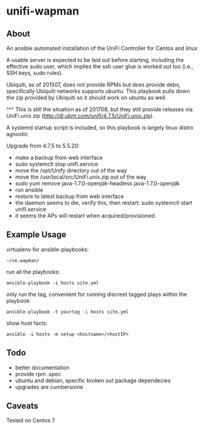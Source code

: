 # unifi-wapman

## About

An ansible automated installation of the UniFi Controller for Centos and *linux* 

A usable server is expected to be laid out before starting, including
the effective sudo user, which implies the ssh user glue is worked out
too (i.e., SSH keys, sudo rules).

Ubiquiti, as of 201507, does not provide RPMs but does provide debs,
specifically Ubiquiti networks supports ubuntu.  This playbook pulls
down the zip provided by Ubiquiti so it should work on ubuntu as well.

^^^ This is still the situation as of 201708,
but they still provide releases via UniFi.unix.zip
(http://dl.ubnt.com/unifi/4.7.5/UniFi.unix.zip).

A systemd startup script is included, so this playbook is largely linux
distro agnostic

Upgrade from 4.7.5 to 5.5.20:
  - make a backup from web interface
  - sudo systemctl stop unifi.service
  - move the /opt/Unify directory out of the way
  - move the /usr/local/src/UniFi.unix.zip out of the way
  - sudo yum remove java-1.7.0-openjdk-headless java-1.7.0-openjdk
  - run ansible
  - restore to latest backup from web interface
  - the daemon seems to die, verify this, then restart:
    sudo systemctl start unifi.service
  - it seems the APs will restart when acquired/provisioned.

## Example Usage

virtualenv for ansible-playbooks:

    ~/ve.wapman/

run all the playbooks:

    ansible-playbook -i hosts site.yml

only run the tag, convenient for running discreet tagged plays within the playbook:

    ansible-playbook -t yourtag -i hosts site.yml

show host facts:

    ansible -i hosts -m setup <hostname>/<hostIP>

## Todo

- better documentation
- provide rpm .spec
- ubuntu and debian, specific broken out package dependecies
- upgrades are cumbersome

## Caveats
Tested on Centos 7
